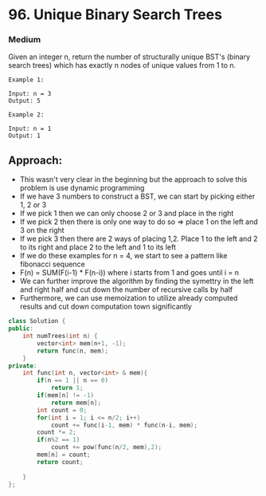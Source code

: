 # 96. Unique Binary Search Trees
### Medium

Given an integer n, return the number of structurally unique BST's (binary search trees) which has exactly n nodes of unique values from 1 to n.

    Example 1:

    Input: n = 3
    Output: 5

    Example 2:

    Input: n = 1
    Output: 1

## Approach:
* This wasn't very clear in the beginning but the approach to solve this problem is use dynamic programming
* If we have 3 numbers to construct a BST, we can start by picking either 1, 2 or 3
* If we pick 1 then we can only choose 2 or 3 and place in the right
* If we pick 2 then there is only one way to do so => place 1 on the left and 3 on the right
* If we pick 3 then there are 2 ways of placing 1,2. Place 1 to the left and 2 to its right and place 2 to the left and 1 to its left
* If we do these examples for n = 4, we start to see a pattern like fibonacci sequence
* F(n) = SUM(F(i-1) * F(n-i)) where i starts from 1 and goes until i = n
* We can further improve the algorithm by finding the symettry in the left and right half and cut down the number of recursive calls by half
* Furthermore, we can use memoization to utilize already computed results and cut down computation town significantly

```cpp
class Solution {
public:
    int numTrees(int n) {
        vector<int> mem(n+1, -1);
        return func(n, mem);
    }
private:
    int func(int n, vector<int> & mem){
        if(n == 1 || n == 0)
            return 1;
        if(mem[n] != -1)
            return mem[n];
        int count = 0;
        for(int i = 1; i <= n/2; i++)
            count += func(i-1, mem) * func(n-i, mem);
        count *= 2;
        if(n%2 == 1)
            count += pow(func(n/2, mem),2);
        mem[n] = count;
        return count;
        
    }
};
```